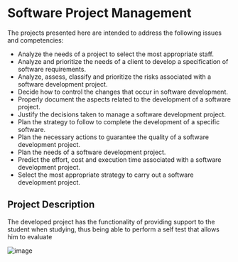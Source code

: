 # Software Project Management
The projects presented here are intended to address the following issues and competencies:
- Analyze the needs of a project to select the most appropriate staff.
- Analyze and prioritize the needs of a client to develop a specification of software requirements.
- Analyze, assess, classify and prioritize the risks associated with a software development project.
- Decide how to control the changes that occur in software development.
- Properly document the aspects related to the development of a software project.
- Justify the decisions taken to manage a software development project.
- Plan the strategy to follow to complete the development of a specific software.
- Plan the necessary actions to guarantee the quality of a software development project.
- Plan the needs of a software development project.
- Predict the effort, cost and execution time associated with a software development project.
- Select the most appropriate strategy to carry out a software development project.

## Project Description
The developed project has the functionality of providing support to the student when studying, thus being able to perform a self test that allows him to evaluate

![image](https://user-images.githubusercontent.com/32466953/69814872-6eb16280-11f5-11ea-8e8c-7a83b08fb693.png)

